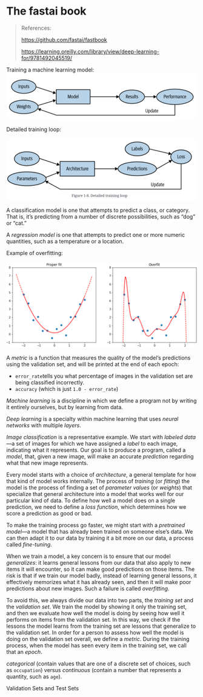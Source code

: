 # The fastai book

> References:
>
> https://github.com/fastai/fastbook
>
> https://learning.oreilly.com/library/view/deep-learning-for/9781492045519/



Training a machine learning model:![image-20220204110930690](.fastbook-images/image-20220204110930690.png)

Detailed training loop:

![image-20220207095219011](.fastbook-images/image-20220207095219011.png)

A classification model is one that attempts to predict a class, or category. That is, it’s predicting from a number of discrete possibilities, such as “dog” or “cat.”

A *regression model* is one that attempts to predict one or more numeric quantities, such as a temperature or a location.

Example of overfitting:

![Example of overfitting](.fastbook-images/dlcf_0109.png)

A *metric* is a function that measures the quality of the model’s predictions using the validation set, and will be printed at the end of each epoch:

-  `error_rate`tells you what percentage of images in the validation set are being classified incorrectly.
-  `accuracy` (which is just `1.0 - error_rate`)

*Machine learning* is a discipline in which we define a program not by writing it entirely ourselves, but by learning from data.

*Deep learning* is a specialty within machine learning that uses *neural networks* with multiple *layers*.

*Image classification* is a representative example. We start with *labeled data*—a set of images for which we have assigned a *label* to each image, indicating what it represents. Our goal is to produce a program, called a *model*, that, given a new image, will make an accurate *prediction* regarding what that new image represents.

Every model starts with a choice of *architecture*, a general template for how that kind of model works internally. The process of *training* (or *fitting*) the model is the process of finding a set of *parameter values* (or *weights*) that specialize that general architecture into a model that works well for our particular kind of data. To define how well a model does on a single prediction, we need to define a *loss function*, which determines how we score a prediction as good or bad.

To make the training process go faster, we might start with a *pretrained model*—a model that has already been trained on someone else’s data. We can then adapt it to our data by training it a bit more on our data, a process called *fine-tuning*.

When we train a model, a key concern is to ensure that our model *generalizes*: it learns general lessons from our data that also apply to new items it will encounter, so it can make good predictions on those items. The risk is that if we train our model badly, instead of learning general lessons, it effectively memorizes what it has already seen, and then it will make poor predictions about new images. Such a failure is called *overfitting*.

To avoid this, we always divide our data into two parts, the *training set* and the *validation set*. We train the model by showing it only the training set, and then we evaluate how well the model is doing by seeing how well it performs on items from the validation set. In this way, we check if the lessons the model learns from the training set are lessons that generalize to the validation set. In order for a person to assess how well the model is doing on the validation set overall, we define a *metric*. During the training process, when the model has seen every item in the training set, we call that an *epoch*.

*categorical* (contain values that are one of a discrete set of choices, such as `occupation`) versus *continuous* (contain a number that represents a quantity, such as `age`).

Validation Sets and Test Sets
